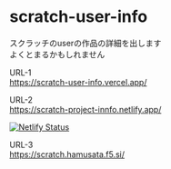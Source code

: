 # scratch-user-info  

スクラッチのuserの作品の詳細を出します  
よくとまるかもしれません  

URL-1  
https://scratch-user-info.vercel.app/  

URL-2  
https://scratch-project-innfo.netlify.app/ 

[![Netlify Status](https://api.netlify.com/api/v1/badges/7633fa26-7180-46b1-887f-e247e6debd54/deploy-status)](https://app.netlify.com/projects/scratch-project-innfo/deploys)
 
URL-3   
https://scratch.hamusata.f5.si/  

